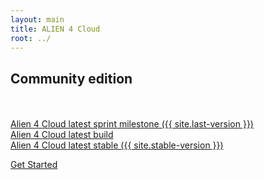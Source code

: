 ```yaml
---
layout: main
title: ALIEN 4 Cloud
root: ../
---
```


<div class="container">
  <div class="row">


  <div class="col-md-12">
    <h2>Community edition</h2>
    <br />
    <br />
    <a href="https://www.portaildulibre.fr/nexus/repository/opensource-releases/alien4cloud/alien4cloud-premium-dist/{{ site.last-version }}/alien4cloud-premium-dist-{{ site.last-version }}-dist.tar.gz" ><i class="fa fa-download"></i> Alien 4 Cloud latest sprint milestone ({{ site.last-version }})</a>
    <br />
    <a href="https://www.portaildulibre.fr/nexus/#browse/search=keyword%3Dalien4cloud:opensource-snapshots%3Aalien4cloud%3Aalien4cloud-premium-dist%3A{{ site.last-snapshot }}" ><i class="fa fa-download"></i> Alien 4 Cloud latest build</a>
    <br />
    <a href="https://www.portaildulibre.fr/nexus/repository/opensource-releases/alien4cloud/alien4cloud-premium-dist/{{ site.stable-version }}/alien4cloud-premium-dist-{{ site.stable-version }}-dist.tar.gz"><i class="fa fa-download"></i>Alien 4 Cloud latest stable ({{ site.stable-version }})</a>
    <br />
  </div>

  <!--
    <div class="col-md-6">
      <h2>Community edition</h2>
      <br />
      <a href="http://fastconnect.org/maven/service/local/artifact/maven/redirect?r=opensource&g=alien4cloud&a=alien4cloud-dist&v={{ site.stable-version }}&p=tar.gz&c=dist" class="btn btn-success btn-lg">Alien 4 Cloud {{ site.stable-version }}</a>
      <br />
      <br />
      <a href="http://fastconnect.org/maven/service/local/artifact/maven/redirect?r=opensource&g=alien4cloud&a=alien4cloud-dist&v={{ site.last-version }}&p=tar.gz&c=dist" ><i class="fa fa-download"></i> Alien 4 Cloud latest sprint milestone</a>
      <br />
      <a href="http://fastconnect.org/maven/service/local/artifact/maven/redirect?r=opensource-snapshot&g=alien4cloud&a=alien4cloud-dist&v={{ site.last-snapshot }}&p=tar.gz&c=dist" ><i class="fa fa-download"></i> Alien 4 Cloud latest build</a>
      <br />
      <h4>Old stable versions</h4>
      <ul>
      {% for oldstable in site.old-stables %}
        <li><a href="http://fastconnect.org/maven/service/local/artifact/maven/redirect?r=opensource&g=alien4cloud&a=alien4cloud-dist&v={{ oldstable }}&p=tar.gz&c=dist">{{ oldstable }}</a></li>
      {% endfor %}
      </ul>
    </div>

    <div class="col-md-6">
      <h2>Premium edition</h2>
      <br />
      <a href="https://fastconnect.org/maven/service/local/repositories/fastconnect/content/alien4cloud/alien4cloud-premium-dist/{{ site.premium-stable-version }}/alien4cloud-premium-dist-{{ site.premium-stable-version }}-dist.tar.gz" class="btn btn-success btn-lg">Alien 4 Cloud Premium {{ site.premium-stable-version }}</a>
      <br />
      <br />
      <a href="http://fastconnect.org/maven/service/local/artifact/maven/redirect?r=fastconnect&g=alien4cloud&a=alien4cloud-premium-dist&v={{ site.last-version }}&p=tar.gz&c=dist"><i class="fa fa-download"></i> Alien 4 Cloud Premium latest sprint milestone</a>
      <br />
      <a href="http://fastconnect.org/maven/service/local/artifact/maven/redirect?r=fastconnect-snapshot&g=alien4cloud&a=alien4cloud-premium-dist&v={{ site.last-snapshot }}&p=tar.gz&c=dist" ><i class="fa fa-download"></i> Alien 4 Cloud Premium latest build</a>

      <br />
      <h4>Old stable versions</h4>
      <ul>
      {% for oldstable in site.old-stables %}
        <li><a href="https://fastconnect.org/maven/service/local/repositories/fastconnect/content/alien4cloud/alien4cloud-premium-dist/{{ oldstable }}/alien4cloud-premium-dist-{{ oldstable }}-dist.tar.gz">{{ oldstable }}</a></li>
      {% endfor %}
      </ul>

      <br />
      <br />
      <p>
        Need and account for Premium Download ?<br />
        <a href="mailto:sebastien.bergougnoux@atos.net" class="btn btn-primary btn-lg">Contact us </a>
      </p>
    </div>
 -->


  </div>
</div>

<div class="container">
  <div class="row">
    <div class="col-md-12 text-center download-header">
      <p class="home-buttons">
        <a href="../#/documentation/{{ site.stable-version }}/getting_started/new_getting_started.html" class="btn btn-primary btn-lg">Get Started</a>
      </p>
    </div>
  </div>
</div>
